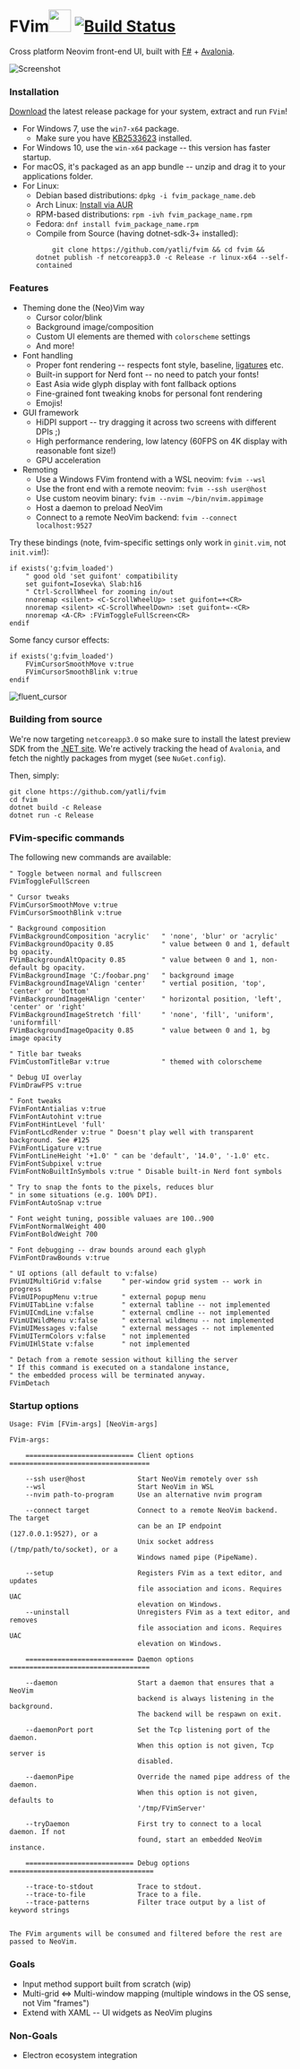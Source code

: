 # FVim<img src="https://github.com/yatli/fvim/raw/master/Assets/fvim.png" width="40" height="40"> [![Build Status](https://dev.azure.com/v-yadli/fvim/_apis/build/status/yatli.fvim?branchName=master)](https://dev.azure.com/v-yadli/fvim/_build/latest?definitionId=2&branchName=master)


Cross platform Neovim front-end UI, built with [F#](https://fsharp.org/) + [Avalonia](http://avaloniaui.net/).

![Screenshot](https://github.com/yatli/fvim/raw/master/images/screenshot.png)


### Installation
[Download](https://github.com/yatli/fvim/releases) the latest release package for your system, extract and run `FVim`!

- For Windows 7, use the `win7-x64` package.
    - Make sure you have [KB2533623](https://www.microsoft.com/en-us/download/details.aspx?id=26764) installed.
- For Windows 10, use the `win-x64` package -- this version has faster startup.
- For macOS, it's packaged as an app bundle -- unzip and drag it to your applications folder.
- For Linux:
    - Debian based distributions: `dpkg -i fvim_package_name.deb`
    - Arch Linux:  [Install via AUR](https://aur.archlinux.org/packages/fvim/)
    - RPM-based distributions: `rpm -ivh fvim_package_name.rpm`
    - Fedora: `dnf install fvim_package_name.rpm`
    - Compile from Source (having dotnet-sdk-3+ installed):
        ```
            git clone https://github.com/yatli/fvim && cd fvim && dotnet publish -f netcoreapp3.0 -c Release -r linux-x64 --self-contained
        ```

### Features

- Theming done the (Neo)Vim way
  - Cursor color/blink
  - Background image/composition
  - Custom UI elements are themed with `colorscheme` settings
  - And more!
- Font handling
  - Proper font rendering -- respects font style, baseline, [ligatures](https://github.com/tonsky/FiraCode) etc.
  - Built-in support for Nerd font -- no need to patch your fonts!
  - East Asia wide glyph display with font fallback options
  - Fine-grained font tweaking knobs for personal font rendering
  - Emojis!
- GUI framework
  - HiDPI support -- try dragging it across two screens with different DPIs ;)
  - High performance rendering, low latency (60FPS on 4K display with reasonable font size!)
  - GPU acceleration
- Remoting
  - Use a Windows FVim frontend with a WSL neovim: `fvim --wsl`
  - Use the front end with a remote neovim: `fvim --ssh user@host`
  - Use custom neovim binary: `fvim --nvim ~/bin/nvim.appimage`
  - Host a daemon to preload NeoVim
  - Connect to a remote NeoVim backend: `fvim --connect localhost:9527`

Try these bindings (note, fvim-specific settings only work in `ginit.vim`, not `init.vim`!):
```vimL
if exists('g:fvim_loaded')
    " good old 'set guifont' compatibility
    set guifont=Iosevka\ Slab:h16
    " Ctrl-ScrollWheel for zooming in/out
    nnoremap <silent> <C-ScrollWheelUp> :set guifont=+<CR>
    nnoremap <silent> <C-ScrollWheelDown> :set guifont=-<CR>
    nnoremap <A-CR> :FVimToggleFullScreen<CR>
endif
```

Some fancy cursor effects:
```vimL
if exists('g:fvim_loaded')
    FVimCursorSmoothMove v:true
    FVimCursorSmoothBlink v:true
endif
```
![fluent_cursor](https://raw.githubusercontent.com/yatli/fvim/master/images/fluent_cursor.gif)

### Building from source
We're now targeting `netcoreapp3.0` so make sure to install the latest preview SDK from the [.NET site](https://dotnet.microsoft.com/download/dotnet-core/3.0).
We're actively tracking the head of `Avalonia`, and fetch the nightly packages from myget (see `NuGet.config`).

Then, simply:

```
git clone https://github.com/yatli/fvim
cd fvim
dotnet build -c Release
dotnet run -c Release
```
### FVim-specific commands

The following new commands are available:
```vimL
" Toggle between normal and fullscreen
FVimToggleFullScreen

" Cursor tweaks
FVimCursorSmoothMove v:true
FVimCursorSmoothBlink v:true

" Background composition
FVimBackgroundComposition 'acrylic'   " 'none', 'blur' or 'acrylic'
FVimBackgroundOpacity 0.85            " value between 0 and 1, default bg opacity.
FVimBackgroundAltOpacity 0.85         " value between 0 and 1, non-default bg opacity.
FVimBackgroundImage 'C:/foobar.png'   " background image
FVimBackgroundImageVAlign 'center'    " vertial position, 'top', 'center' or 'bottom'
FVimBackgroundImageHAlign 'center'    " horizontal position, 'left', 'center' or 'right'
FVimBackgroundImageStretch 'fill'     " 'none', 'fill', 'uniform', 'uniformfill'
FVimBackgroundImageOpacity 0.85       " value between 0 and 1, bg image opacity

" Title bar tweaks
FVimCustomTitleBar v:true             " themed with colorscheme

" Debug UI overlay
FVimDrawFPS v:true

" Font tweaks
FVimFontAntialias v:true
FVimFontAutohint v:true
FVimFontHintLevel 'full'
FVimFontLcdRender v:true " Doesn't play well with transparent background. See #125
FVimFontLigature v:true
FVimFontLineHeight '+1.0' " can be 'default', '14.0', '-1.0' etc.
FVimFontSubpixel v:true
FVimFontNoBuiltInSymbols v:true " Disable built-in Nerd font symbols

" Try to snap the fonts to the pixels, reduces blur
" in some situations (e.g. 100% DPI).
FVimFontAutoSnap v:true

" Font weight tuning, possible valuaes are 100..900
FVimFontNormalWeight 400
FVimFontBoldWeight 700

" Font debugging -- draw bounds around each glyph
FVimFontDrawBounds v:true

" UI options (all default to v:false)
FVimUIMultiGrid v:false     " per-window grid system -- work in progress
FVimUIPopupMenu v:true      " external popup menu
FVimUITabLine v:false       " external tabline -- not implemented
FVimUICmdLine v:false       " external cmdline -- not implemented
FVimUIWildMenu v:false      " external wildmenu -- not implemented
FVimUIMessages v:false      " external messages -- not implemented
FVimUITermColors v:false    " not implemented
FVimUIHlState v:false       " not implemented

" Detach from a remote session without killing the server
" If this command is executed on a standalone instance,
" the embedded process will be terminated anyway.
FVimDetach
```

### Startup options

```
Usage: FVim [FVim-args] [NeoVim-args]

FVim-args:

    =========================== Client options ===================================

    --ssh user@host             Start NeoVim remotely over ssh
    --wsl                       Start NeoVim in WSL
    --nvim path-to-program      Use an alternative nvim program

    --connect target            Connect to a remote NeoVim backend. The target
                                can be an IP endpoint (127.0.0.1:9527), or a
                                Unix socket address (/tmp/path/to/socket), or a
                                Windows named pipe (PipeName).

    --setup                     Registers FVim as a text editor, and updates
                                file association and icons. Requires UAC
                                elevation on Windows.
    --uninstall                 Unregisters FVim as a text editor, and removes
                                file association and icons. Requires UAC
                                elevation on Windows.

    =========================== Daemon options ===================================

    --daemon                    Start a daemon that ensures that a NeoVim
                                backend is always listening in the background.
                                The backend will be respawn on exit.

    --daemonPort port           Set the Tcp listening port of the daemon.
                                When this option is not given, Tcp server is
                                disabled.

    --daemonPipe                Override the named pipe address of the daemon.
                                When this option is not given, defaults to
                                '/tmp/FVimServer'

    --tryDaemon                 First try to connect to a local daemon. If not
                                found, start an embedded NeoVim instance.

    =========================== Debug options ====================================

    --trace-to-stdout           Trace to stdout.
    --trace-to-file             Trace to a file.
    --trace-patterns            Filter trace output by a list of keyword strings


The FVim arguments will be consumed and filtered before the rest are passed to NeoVim.
```

### Goals

- Input method support built from scratch (wip)
- Multi-grid <=> Multi-window mapping (multiple windows in the OS sense, not Vim "frames")
- Extend with XAML -- UI widgets as NeoVim plugins


### Non-Goals

- Electron ecosystem integration
